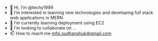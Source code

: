 - 👋 Hi, I’m @techy1999
- 👀 I’m interested in learning new technologies and developing full stack web applications in MERN.
- 🌱 I’m currently learning deployment using EC2
- 💞️ I’m looking to collaborate on ...
- 📫 How to reach me mfsi.sudhanshuk@gmail.com

<!---
techy1999/techy1999 is a ✨ special ✨ repository because its `README.md` (this file) appears on your GitHub profile.
You can click the Preview link to take a look at your changes.
--->
